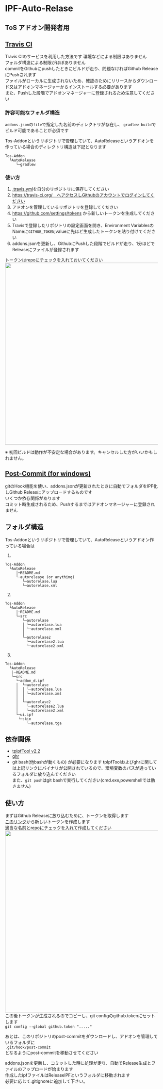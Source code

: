 # IPF-Auto-Relase
## ToS アドオン開発者用  
## [Travis CI](./travis)
Travis CIのサービスを利用した方法です
環境などによる制限はありません  
フォルダ構造による制限がほぼありません  
commitをGithubにpushしたときにビルドが走り、問題なければGithub ReleaseにPushされます  
ファイルがローカルに生成されないため、確認のためにリリースからダウンロード又はアドオンマネージャーからインストールする必要があります  
また、Pushした段階でアドオンマネージャーに登録されるため注意してください  


### 許容可能なフォルダ構造
`addons.json`の`file`で指定した名前のディレクトリが存在し、 `gradlew build`でビルド可能であることが必須です

Tos-Addonというリポジトリで管理していて、AutoReleaseというアドオンを作っている場合のディレクトリ構造は下記となります

```
Tos-Addon
  └AutoRelease
     └─gradlew
```

### 使い方
1. [.travis.yml](travis/.travis.yml)を自分のリポジトリに保存してください
1. https://travis-ci.org/　へアクセスしGithubのアカウントでログインしてください
1. アドオンを管理しているリポジトリを登録してください
1. https://github.com/settings/tokens から新しいトークンを生成してください
1. Travisで登録したリポジトリの設定画面を開き、Environment VariablesのNameに`GITHUB_TOKEN`,valueに先ほど生成したトークンを貼り付けてください
1. addons.jsonを更新し、GithubにPushした段階でビルドが走り、1分ほどでReleaseにファイルが登録されます

トークンはrepoにチェックを入れておいてください
<img src="post-commit/token.png" width="600">

※ 初回ビルドは動作が不安定な場合があります。キャンセルした方がいいかもしれません。


## [Post-Commit \(for windows\)](./post-commit)
gitのHook機能を使い、addons.jsonが更新されたときに自動でフォルダをIPF化しGithub Releasにアップロードするものです  
いくつか依存関係があります  
コミット時生成されるため、Pushするまではアドオンマネージャーに登録されません  

## フォルダ構造
Tos-Addonというリポジトリで管理していて、AutoReleaseというアドオン作っている場合は  

1.
```
Tos-Addon
  └AutoRelease
     │─README.md
     └─autorelease (or anything)
        └─autorelase.lua
        └─autorelase.xml
```

2.
```
Tos-Addon
  └AutoRelease
     │─README.md
     └─src
        └─autorelase
        │ └─autorelase.lua
        │ └─autorelase.xml
        │
        └─autorelase2
          └─autorelase2.lua
          └─autorelase2.xml
```
3.
```
Tos-Addon
  └AutoRelease
   |─README.md
   └─src 
     └─addon_d.ipf
     │  └─autorelase
     │  │ └─autorelase.lua
     │  │ └─autorelase.xml
     │  │
     │  └─autorelase2
     │    └─autorelase2.lua
     │    └─autorelase2.xml
     └─ui.ipf
      └─skin
          └─autorelase.tga
```

## 依存関係
* [tpIpfTool v2.2](https://github.com/kuronekotei/IpfTool/releases)
* [ghr](https://github.com/tcnksm/ghr/releases)
* git bash(他bashが動くもの)
が必要になります
tpIpfToolおよびghrに関しては上記リンクにバイナリが公開されているので、環境変数のパスが通っているフォルダに放り込んでください  
また、`git push`はgit bashで実行してください(cmd.exe,powershellでは動きません)

## 使い方
まずはGithub Releaseに放り込むために、トークンを取得します  
[このリンク](https://github.com/settings/tokens)から新しいトークンを作成します  
適当な名前とrepoにチェックを入れて作成してください  
<img src="token.png" width="600">  
この後トークンが生成されるのでコピーし、git configのgithub.tokenにセットします  
`git config --global github.token "....."`

あとは、このリポジトリのpost-commitをダウンロードし、アドオンを管理しているフォルダに  
`.git/hook/post-commit`  
となるようにpost-commitを移動させてください  

addons.jsonを更新し、コミットした時に処理が走り、自動でRelease生成とファイルのアップロードが始まります  
作成したipfファイルはReleaseIPFというフォルダに移動されます  
必要に応じて.gitignoreに追加して下さい。

